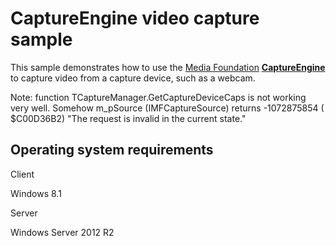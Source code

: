 CaptureEngine video capture sample
==================================

This sample demonstrates how to use the [Media Foundation](http://msdn.microsoft.com/en-us/library/windows/desktop/ms694197) [**CaptureEngine**](http://msdn.microsoft.com/en-us/library/windows/desktop/hh162749) to capture video from a capture device, such as a webcam.

Note: function TCaptureManager.GetCaptureDeviceCaps is not working very well. Somehow m_pSource (IMFCaptureSource) returns
-1072875854 ( $C00D36B2) "The request is invalid in the current state."

Operating system requirements
-----------------------------

Client

Windows 8.1

Server

Windows Server 2012 R2



